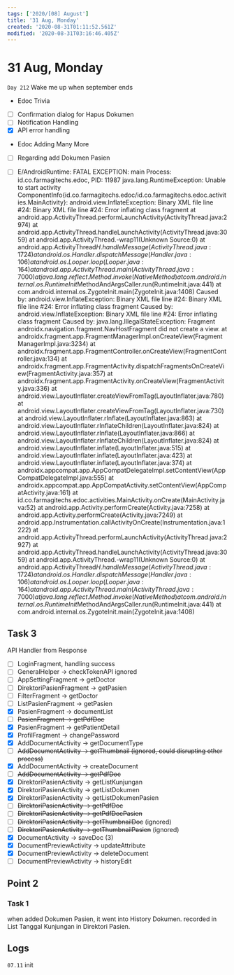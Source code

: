 ```yaml
---
tags: ['2020/[08] August']
title: '31 Aug, Monday'
created: '2020-08-31T01:11:52.561Z'
modified: '2020-08-31T03:16:46.405Z'
---
```


# 31 Aug, Monday

`Day 212` Wake me up when september ends

- Edoc Trivia
- [ ] Confirmation dialog for Hapus Dokumen
- [ ] Notification Handling
- [x] API error handling
- Edoc Adding Many More
- [ ] Regarding add Dokumen Pasien
- [ ] E/AndroidRuntime: FATAL EXCEPTION: main
    Process: id.co.farmagitechs.edoc, PID: 11987
    java.lang.RuntimeException: Unable to start activity ComponentInfo{id.co.farmagitechs.edoc/id.co.farmagitechs.edoc.activities.MainActivity}: android.view.InflateException: Binary XML file line #24: Binary XML file line #24: Error inflating class fragment
        at android.app.ActivityThread.performLaunchActivity(ActivityThread.java:2974)
        at android.app.ActivityThread.handleLaunchActivity(ActivityThread.java:3059)
        at android.app.ActivityThread.-wrap11(Unknown Source:0)
        at android.app.ActivityThread$H.handleMessage(ActivityThread.java:1724)
        at android.os.Handler.dispatchMessage(Handler.java:106)
        at android.os.Looper.loop(Looper.java:164)
        at android.app.ActivityThread.main(ActivityThread.java:7000)
        at java.lang.reflect.Method.invoke(Native Method)
        at com.android.internal.os.RuntimeInit$MethodAndArgsCaller.run(RuntimeInit.java:441)
        at com.android.internal.os.ZygoteInit.main(ZygoteInit.java:1408)
     Caused by: android.view.InflateException: Binary XML file line #24: Binary XML file line #24: Error inflating class fragment
     Caused by: android.view.InflateException: Binary XML file line #24: Error inflating class fragment
     Caused by: java.lang.IllegalStateException: Fragment androidx.navigation.fragment.NavHostFragment did not create a view.
        at androidx.fragment.app.FragmentManagerImpl.onCreateView(FragmentManagerImpl.java:3234)
        at androidx.fragment.app.FragmentController.onCreateView(FragmentController.java:134)
        at androidx.fragment.app.FragmentActivity.dispatchFragmentsOnCreateView(FragmentActivity.java:357)
        at androidx.fragment.app.FragmentActivity.onCreateView(FragmentActivity.java:336)
        at android.view.LayoutInflater.createViewFromTag(LayoutInflater.java:780)
        at android.view.LayoutInflater.createViewFromTag(LayoutInflater.java:730)
        at android.view.LayoutInflater.rInflate(LayoutInflater.java:863)
        at android.view.LayoutInflater.rInflateChildren(LayoutInflater.java:824)
        at android.view.LayoutInflater.rInflate(LayoutInflater.java:866)
        at android.view.LayoutInflater.rInflateChildren(LayoutInflater.java:824)
        at android.view.LayoutInflater.inflate(LayoutInflater.java:515)
        at android.view.LayoutInflater.inflate(LayoutInflater.java:423)
        at android.view.LayoutInflater.inflate(LayoutInflater.java:374)
        at androidx.appcompat.app.AppCompatDelegateImpl.setContentView(AppCompatDelegateImpl.java:555)
        at androidx.appcompat.app.AppCompatActivity.setContentView(AppCompatActivity.java:161)
        at id.co.farmagitechs.edoc.activities.MainActivity.onCreate(MainActivity.java:52)
        at android.app.Activity.performCreate(Activity.java:7258)
        at android.app.Activity.performCreate(Activity.java:7249)
        at android.app.Instrumentation.callActivityOnCreate(Instrumentation.java:1222)
        at android.app.ActivityThread.performLaunchActivity(ActivityThread.java:2927)
        at android.app.ActivityThread.handleLaunchActivity(ActivityThread.java:3059)
        at android.app.ActivityThread.-wrap11(Unknown Source:0)
        at android.app.ActivityThread$H.handleMessage(ActivityThread.java:1724)
        at android.os.Handler.dispatchMessage(Handler.java:106)
        at android.os.Looper.loop(Looper.java:164)
        at android.app.ActivityThread.main(ActivityThread.java:7000)
        at java.lang.reflect.Method.invoke(Native Method)
        at com.android.internal.os.RuntimeInit$MethodAndArgsCaller.run(RuntimeInit.java:441)
        at com.android.internal.os.ZygoteInit.main(ZygoteInit.java:1408)



## Task 3
API Handler from Response
- [ ] LoginFragment, handling success
- [ ] GeneralHelper -> checkTokenAPI ignored
- [ ] AppSettingFragment -> getDoctor
- [ ] DirektoriPasienFragment -> getPasien
- [ ] FilterFragment -> getDoctor
- [ ] ListPasienFragment -> getPasien 
- [x] PasienFragment -> documentList
- [ ] ~~PasienFragment -> getPdfDoc~~
- [x] PasienFragment -> getPatientDetail
- [x] ProfilFragment -> changePassword
- [x] AddDocumentActivity -> getDocumentType
- [ ] ~~AddDocumentActivity -> getThumbnail (ignored, could disrupting other process)~~
- [x] AddDocumentActivity -> createDocument
- [ ] ~~AddDocumentActivity -> getPdfDoc~~
- [x] DirektoriPasienActivity -> getListKunjungan
- [x] DirektoriPasienActivity -> getListDokumen
- [x] DirektoriPasienActivity -> getListDokumenPasien
- [ ] ~~DirektoriPasienActivity -> getPdfDoc~~
- [ ] ~~DirektoriPasienActivity -> getPdfDocPasien~~
- [ ] ~~DirektoriPasienActivity -> getThumbnailDoc~~ (ignored)
- [ ] ~~DirektoriPasienActivity -> getThumbnailPasien~~ (ignored)
- [x] DocumentActivity -> saveDoc (3)
- [x] DocumentPreviewActivity -> updateAttribute
- [x] DocumentPreviewActivity -> deleteDocument
- [ ] DocumentPreviewActivity -> historyEdit

## Point 2
### Task 1
when added Dokumen Pasien, it went into History Dokumen. recorded in List Tanggal Kunjungan in Direktori Pasien.


## Logs
`07.11` init

